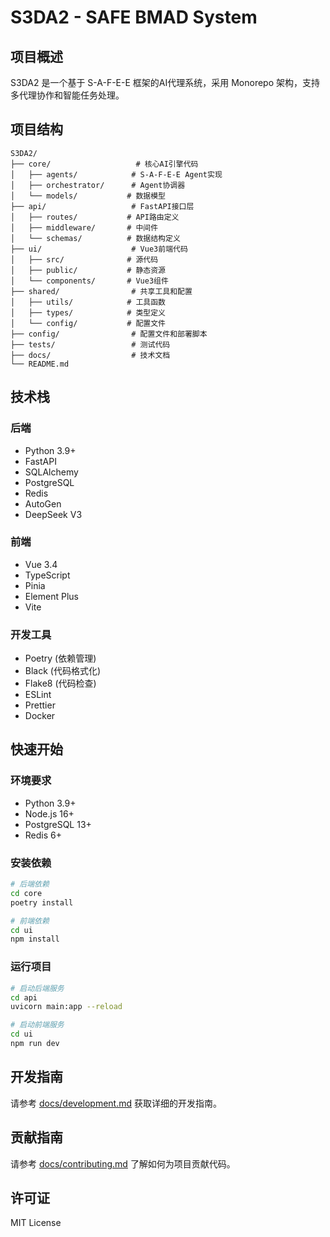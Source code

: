 # S3DA2 - SAFE BMAD System

## 项目概述

S3DA2 是一个基于 S-A-F-E-E 框架的AI代理系统，采用 Monorepo 架构，支持多代理协作和智能任务处理。

## 项目结构

```
S3DA2/
├── core/                   # 核心AI引擎代码
│   ├── agents/            # S-A-F-E-E Agent实现
│   ├── orchestrator/      # Agent协调器
│   └── models/           # 数据模型
├── api/                   # FastAPI接口层
│   ├── routes/           # API路由定义
│   ├── middleware/       # 中间件
│   └── schemas/          # 数据结构定义
├── ui/                    # Vue3前端代码
│   ├── src/              # 源代码
│   ├── public/           # 静态资源
│   └── components/       # Vue3组件
├── shared/                # 共享工具和配置
│   ├── utils/            # 工具函数
│   ├── types/            # 类型定义
│   └── config/           # 配置文件
├── config/                # 配置文件和部署脚本
├── tests/                 # 测试代码
├── docs/                  # 技术文档
└── README.md
```

## 技术栈

### 后端
- Python 3.9+
- FastAPI
- SQLAlchemy
- PostgreSQL
- Redis
- AutoGen
- DeepSeek V3

### 前端
- Vue 3.4
- TypeScript
- Pinia
- Element Plus
- Vite

### 开发工具
- Poetry (依赖管理)
- Black (代码格式化)
- Flake8 (代码检查)
- ESLint
- Prettier
- Docker

## 快速开始

### 环境要求
- Python 3.9+
- Node.js 16+
- PostgreSQL 13+
- Redis 6+

### 安装依赖

```bash
# 后端依赖
cd core
poetry install

# 前端依赖
cd ui
npm install
```

### 运行项目

```bash
# 启动后端服务
cd api
uvicorn main:app --reload

# 启动前端服务
cd ui
npm run dev
```

## 开发指南

请参考 [docs/development.md](docs/development.md) 获取详细的开发指南。

## 贡献指南

请参考 [docs/contributing.md](docs/contributing.md) 了解如何为项目贡献代码。

## 许可证

MIT License
